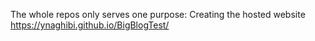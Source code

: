 The whole repos only serves one purpose: Creating the hosted website
https://ynaghibi.github.io/BigBlogTest/
